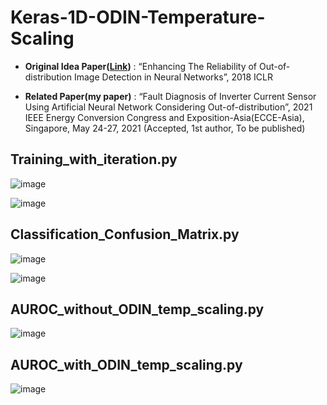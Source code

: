 # Keras-1D-ODIN-Temperature-Scaling
* **Original Idea Paper([Link](https://arxiv.org/abs/1706.02690))** : “Enhancing The Reliability of Out-of-distribution Image Detection in Neural Networks”, 2018 ICLR

* **Related Paper(my paper)** : “Fault Diagnosis of Inverter Current Sensor Using Artificial Neural Network Considering Out-of-distribution”, 2021 IEEE Energy Conversion Congress and Exposition-Asia(ECCE-Asia), Singapore, May 24-27, 2021   (Accepted, 1st author, To be published)

## Training_with_iteration.py
![image](https://user-images.githubusercontent.com/71545160/118096836-db7de400-b40c-11eb-8f59-9be360c9baa4.png)

![image](https://user-images.githubusercontent.com/71545160/118096818-d456d600-b40c-11eb-9eaa-3bb6289c0cc4.png)

## Classification_Confusion_Matrix.py
![image](https://user-images.githubusercontent.com/71545160/118097809-1df3f080-b40e-11eb-9135-373118c9a52e.png)

![image](https://user-images.githubusercontent.com/71545160/118096889-ec2e5a00-b40c-11eb-8aa7-561552686f2a.png)

## AUROC_without_ODIN_temp_scaling.py
![image](https://user-images.githubusercontent.com/71545160/118096918-f9e3df80-b40c-11eb-8670-3f5c25ef432a.png)

## AUROC_with_ODIN_temp_scaling.py
![image](https://user-images.githubusercontent.com/71545160/118096969-0700ce80-b40d-11eb-859b-3c1c9568bc5e.png)
